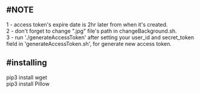 #NOTE
----------------------
1 - access token's expire date is 2hr later from when it's created.<br>
2 - don't forget to change ".jpg" file's path in changeBackground.sh.<br>
3 - run './generateAccessToken' after setting your user_id and secret_token field in 'generateAccessToken.sh', for generate new access token.<br>

#installing
----------------------
pip3 install wget<br>
pip3 install Pillow<br>
